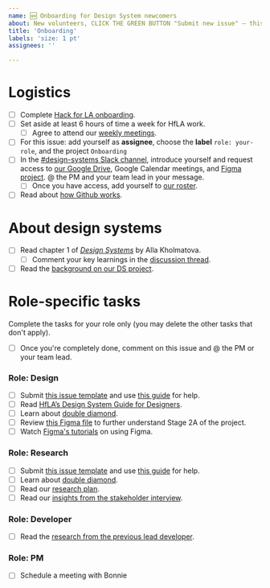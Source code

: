 ```yaml
---
name: 🆕 Onboarding for Design System newcomers
about: New volunteers, CLICK THE GREEN BUTTON "Submit new issue" – this will generate your onboarding checklist. Complete the checklist items. Questions? Message our "design-systems" Slack channel. --------
title: 'Onboarding'
labels: 'size: 1 pt'
assignees: ''

---
```

<!-- This is your onboarding checklist! No need to type anything here :) -->











# Logistics 
- [ ] Complete [Hack for LA onboarding](https://www.hackforla.org/getting-started).
- [ ] Set aside at least 6 hours of time a week for HfLA work.
  - [ ] Agree to attend our [weekly meetings](https://github.com/hackforla/design-systems/wiki/How-to-join-the-HfLA-DS-team).
- [ ] For this issue: add yourself as **assignee**, choose the **label** `role: your-role`, and the project `Onboarding`
- [ ] In the [#design-systems Slack channel](https://hackforla.slack.com/archives/CH2U1CB9Q), introduce yourself and request access to [our Google Drive](https://drive.google.com/drive/folders/1BE2bwPuBxKWtQPGw-Mn1pEvDGivawaRp?usp=sharing), Google Calendar meetings, and [Figma project](https://www.figma.com/files/project/39879901/Team-project?fuid=913139172394832663). @ the PM and your team lead in your message.
  - [ ] Once you have access, add yourself to [our roster](https://docs.google.com/spreadsheets/d/1Y65x1bC8tys80Xf7VjC0dVK7kQshlHwbLm6JpvNcMcI).
- [ ] Read about [how Github works](https://github.com/hackforla/design-systems/wiki/Issues-101-and-glossary).

# About design systems
- [ ] Read chapter 1 of _[Design Systems](https://www.smashingmagazine.com/provide/eBooks/design-systems.pdf)_ by Alla Kholmatova.
  - [ ] Comment your key learnings in the [discussion thread](https://github.com/hackforla/design-systems/discussions/198).
- [ ] Read the [background on our DS project](https://github.com/hackforla/design-systems/wiki/Background).

# Role-specific tasks
Complete the tasks for your role only (you may delete the other tasks that don't apply).
- [ ] Once you're completely done, comment on this issue and @ the PM or your team lead.

### Role: Design
- [ ] Submit [this issue template](https://github.com/hackforla/UI-UX/issues/new?assignees=&labels=experience+profile&template=template-for-UX-Experience-Profile.md&title=UX%2FUI+Experience+Profile%3A+YOUR+NAME) and use [this guide](https://docs.google.com/presentation/d/1YK7HAiW8-XPI57G8LfY2dgjxN7JknTE0262mhcvhLhQ) for help.
- [ ] Read [HfLA’s Design System Guide for Designers](https://docs.google.com/document/d/14BZYFEa5s5FESeASNorEDLH6zEW0LTYcpD1NVyE66iM/edit).
- [ ] Learn about [double diamond](https://medium.com/design-council/the-double-diamond-15-years-on-8c7bc594610e).
- [ ] Review [this Figma file](https://www.figma.com/file/mmvbxZ6lctjQneEeqTjC8O/UX%2FUI-Discovery-FigJam?node-id=0%3A1) to further understand Stage 2A of the project.
- [ ] Watch [Figma's tutorials](https://www.youtube.com/watch?v=dXQ7IHkTiMM&ab_channel=Figma) on using Figma.

### Role: Research
- [ ] Submit [this issue template](https://github.com/hackforla/UI-UX/issues/new?assignees=&labels=experience+profile&template=template-for-UX-Experience-Profile.md&title=UX%2FUI+Experience+Profile%3A+YOUR+NAME) and use [this guide](https://docs.google.com/presentation/d/1YK7HAiW8-XPI57G8LfY2dgjxN7JknTE0262mhcvhLhQ) for help.
- [ ] Learn about [double diamond](https://nngroup.com/articles/discovery-phase).
- [ ] Read our [research plan](https://docs.google.com/document/d/1peRWmKWLpYEjqtlszfqmSSpsPm95qagnsFCJdiyereo).
- [ ] Read our [insights from the stakeholder interview](https://drive.google.com/drive/folders/1pUyX4rNLs0je5XZrcEdC-6n1YLQjONBb).

### Role: Developer
- [ ] Read the [research from the previous lead developer](https://github.com/hackforla/design-systems/wiki/Appendix).

### Role: PM
- [ ] Schedule a meeting with Bonnie
